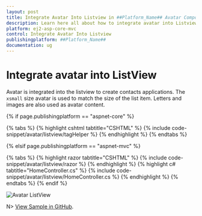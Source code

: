 ```yaml
---
layout: post
title: Integrate Avatar Into Listview in ##Platform_Name## Avatar Component
description: Learn here all about how to integrate avatar into Listview in Syncfusion ##Platform_Name## Avatar component of Syncfusion Essential JS 2 and more.
platform: ej2-asp-core-mvc
control: Integrate Avatar Into Listview
publishingplatform: ##Platform_Name##
documentation: ug
---
```


# Integrate avatar into ListView

Avatar is integrated into the listview to create contacts applications. The `xsmall` size avatar is used to match the size of the list item. Letters and images are also used as avatar content.

{% if page.publishingplatform == "aspnet-core" %}

{% tabs %}
{% highlight cshtml tabtitle="CSHTML" %}
{% include code-snippet/avatar/listview/tagHelper %}
{% endhighlight %}
{% endtabs %}

{% elsif page.publishingplatform == "aspnet-mvc" %}

{% tabs %}
{% highlight razor tabtitle="CSHTML" %}
{% include code-snippet/avatar/listview/razor %}
{% endhighlight %}
{% highlight c# tabtitle="HomeController.cs" %}
{% include code-snippet/avatar/listview/HomeController.cs %}
{% endhighlight %}
{% endtabs %}
{% endif %}

![Avatar ListView](../images/list.PNG)

N> [View Sample in GitHub](https://github.com/SyncfusionExamples/ASP-NET-Core-UG-Examples/tree/main/Avatar/AvatarUGSample).